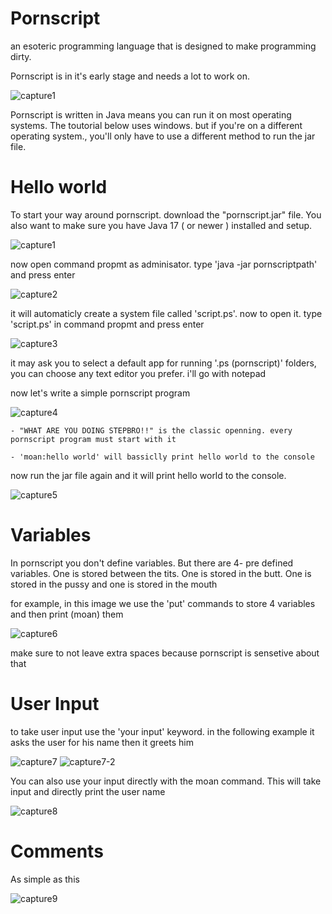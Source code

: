 # Pornscript

an esoteric programming language that is designed to make programming dirty.

Pornscript is in it's early stage and needs a lot to work on.

![capture1](https://user-images.githubusercontent.com/109735783/185616635-7129f29b-8ed5-4c08-903f-82047d8c66be.PNG)


Pornscript is written in Java means you can run it on most operating systems. The toutorial below uses windows. but if you're on a different operating system., you'll only have to use a different method to run the jar file.

# Hello world

To start your way around pornscript. download the "pornscript.jar" file. You also want to make sure you have Java 17 ( or newer ) installed and setup.

![capture1](https://user-images.githubusercontent.com/109735783/185615388-21d03cc0-edfd-4449-b6cb-95bc1d137890.PNG)


now open command propmt as adminisator. type 'java -jar pornscriptpath' and press enter
  
![capture2](https://user-images.githubusercontent.com/109735783/185615405-62a754cc-effa-4ad0-8234-50966fe96eb3.PNG)


it will automaticly create a system file called 'script.ps'. now to open it. type 'script.ps' in command propmt and press enter
	
![capture3](https://user-images.githubusercontent.com/109735783/185615434-dba9f79f-a6f8-4529-93d7-87fb6bea1c89.PNG)

	
it may ask you to select a default app for running '.ps (pornscript)' folders, you can choose any text editor you prefer. i'll go with notepad
	
now let's write a simple pornscript program
	
![capture4](https://user-images.githubusercontent.com/109735783/185615444-b1c6c021-ba0c-479c-94b0-ca678932265f.PNG)


	- "WHAT ARE YOU DOING STEPBRO!!" is the classic openning. every pornscript program must start with it
	
	- 'moan:hello world' will bassiclly print hello world to the console
	
now run the jar file again and it will print hello world to the console.
	
![capture5](https://user-images.githubusercontent.com/109735783/185615527-9b47c71f-cf66-4c2f-822a-d78a0fc389ce.PNG)

# Variables
	
In pornscript you don't define variables. But there are 4- pre defined variables. One is stored between the tits. One is stored in the butt. One is stored in the pussy and one is stored in the mouth
	
for example, in this image we use the 'put' commands to store 4 variables and then print (moan) them

![capture6](https://user-images.githubusercontent.com/109735783/185618185-33cb10b4-df68-4424-ae10-fd8b7397883d.PNG)

make sure to not leave extra spaces because pornscript is sensetive about that
	
# User Input
	
to take user input use the 'your input' keyword. in the following example it asks the user for his name then it greets him
	
![capture7](https://user-images.githubusercontent.com/109735783/185619368-6d1bd13c-fc89-4e32-9d9a-68f10aba1c87.PNG)
![capture7-2](https://user-images.githubusercontent.com/109735783/185620017-3901b8c3-42a6-4743-8f4c-d2c97c8f512a.PNG)


You can also use your input directly with the moan command. This will take input and directly print the user name

![capture8](https://user-images.githubusercontent.com/109735783/185619630-ded9d2e8-cb8a-4a6d-8cd1-684d584c45be.PNG)
	
# Comments

As simple as this
	
![capture9](https://user-images.githubusercontent.com/109735783/185621040-454a595c-a19a-497e-95bd-0761ee8b67ce.PNG)
